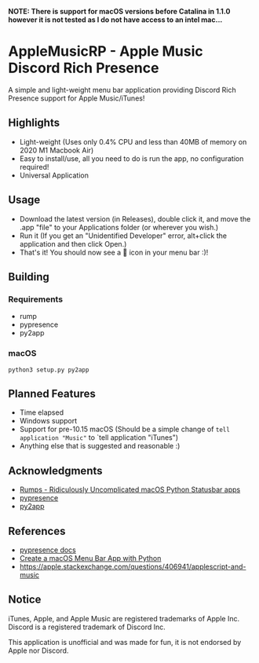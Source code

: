 **NOTE: There is support for macOS versions before Catalina in 1.1.0 however it is not tested as I do not have access to an intel mac...**
# AppleMusicRP - Apple Music Discord Rich Presence

A simple and light-weight menu bar application providing Discord Rich Presence support for Apple Music/iTunes!

## Highlights
- Light-weight (Uses only 0.4% CPU and less than 40MB of memory on 2020 M1 Macbook Air)
- Easy to install/use, all you need to do is run the app, no configuration required!
- Universal Application

## Usage

- Download the latest version (in Releases), double click it, and move the .app "file" to your Applications folder (or wherever you wish.)
- Run it (If you get an "Unidentified Developer" error, alt+click the application and then click Open.)
- That's it! You should now see a 🎵 icon in your menu bar :)!

## Building

### Requirements

- rump
- pypresence
- py2app

### macOS

`python3 setup.py py2app`

## Planned Features

- Time elapsed
- Windows support
- Support for pre-10.15 macOS (Should be a simple change of `tell application "Music"` to `tell application "iTunes")
- Anything else that is suggested and reasonable :)

## Acknowledgments

- [Rumps - Ridiculously Uncomplicated macOS Python Statusbar apps](https://github.com/jaredks/rumps)
- [pypresence](https://github.com/qwertyquerty/pypresence)
- [py2app](https://github.com/ronaldoussoren/py2app/)

## References

- [pypresence docs](https://qwertyquerty.github.io/pypresence/html/index.html)
- [Create a macOS Menu Bar App with Python](https://camillovisini.com/article/create-macos-menu-bar-app-pomodoro/#project-setup)
- <https://apple.stackexchange.com/questions/406941/applescript-and-music>

## Notice

iTunes, Apple, and Apple Music are registered trademarks of Apple Inc.
Discord is a registered trademark of Discord Inc.

This application is unofficial and was made for fun, it is not endorsed by Apple nor Discord.
